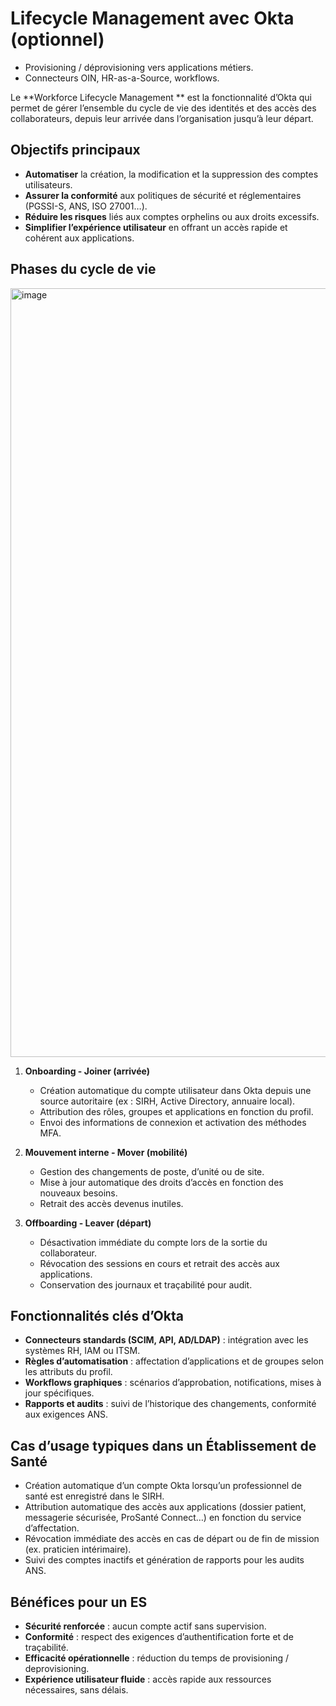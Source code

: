 # Lifecycle Management avec Okta (optionnel)

- Provisioning / déprovisioning vers applications métiers.
- Connecteurs OIN, HR-as-a-Source, workflows.

Le **Workforce Lifecycle Management ** est la fonctionnalité d’Okta qui permet de gérer l’ensemble du cycle de vie des identités et des accès des collaborateurs, depuis leur arrivée dans l’organisation jusqu’à leur départ.

## Objectifs principaux
- **Automatiser** la création, la modification et la suppression des comptes utilisateurs.  
- **Assurer la conformité** aux politiques de sécurité et réglementaires (PGSSI-S, ANS, ISO 27001…).  
- **Réduire les risques** liés aux comptes orphelins ou aux droits excessifs.  
- **Simplifier l’expérience utilisateur** en offrant un accès rapide et cohérent aux applications.

## Phases du cycle de vie

<img width="2748" height="1230" alt="image" src="https://github.com/user-attachments/assets/122c024e-7b66-44a3-affe-6f114bc2fa90" />


1. **Onboarding - Joiner (arrivée)**  
   - Création automatique du compte utilisateur dans Okta depuis une source autoritaire (ex : SIRH, Active Directory, annuaire local).  
   - Attribution des rôles, groupes et applications en fonction du profil.  
   - Envoi des informations de connexion et activation des méthodes MFA.

2. **Mouvement interne - Mover (mobilité)**  
   - Gestion des changements de poste, d’unité ou de site.  
   - Mise à jour automatique des droits d’accès en fonction des nouveaux besoins.  
   - Retrait des accès devenus inutiles.

3. **Offboarding - Leaver (départ)**  
   - Désactivation immédiate du compte lors de la sortie du collaborateur.  
   - Révocation des sessions en cours et retrait des accès aux applications.  
   - Conservation des journaux et traçabilité pour audit.

## Fonctionnalités clés d’Okta
- **Connecteurs standards (SCIM, API, AD/LDAP)** : intégration avec les systèmes RH, IAM ou ITSM.  
- **Règles d’automatisation** : affectation d’applications et de groupes selon les attributs du profil.  
- **Workflows graphiques** : scénarios d’approbation, notifications, mises à jour spécifiques.  
- **Rapports et audits** : suivi de l’historique des changements, conformité aux exigences ANS.  

## Cas d’usage typiques dans un Établissement de Santé
- Création automatique d’un compte Okta lorsqu’un professionnel de santé est enregistré dans le SIRH.  
- Attribution automatique des accès aux applications (dossier patient, messagerie sécurisée, ProSanté Connect…) en fonction du service d’affectation.  
- Révocation immédiate des accès en cas de départ ou de fin de mission (ex. praticien intérimaire).  
- Suivi des comptes inactifs et génération de rapports pour les audits ANS.  


## Bénéfices pour un ES
- **Sécurité renforcée** : aucun compte actif sans supervision.  
- **Conformité** : respect des exigences d’authentification forte et de traçabilité.  
- **Efficacité opérationnelle** : réduction du temps de provisioning / deprovisioning.  
- **Expérience utilisateur fluide** : accès rapide aux ressources nécessaires, sans délais.  



